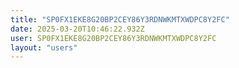 ```yaml
---
title: "SP0FX1EKE8G20BP2CEY86Y3RDNWKMTXWDPC8Y2FC"
date: 2025-03-20T10:46:22.932Z
user: SP0FX1EKE8G20BP2CEY86Y3RDNWKMTXWDPC8Y2FC
layout: "users"
---
```

    